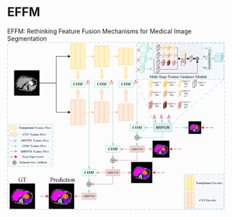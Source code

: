 # EFFM
EFFM: Rethinking Feature Fusion Mechanisms for Medical Image Segmentation
![image](https://github.com/zz0226zz/EFFM/blob/main/effm.png)


